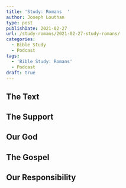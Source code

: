 ```yaml
---
title: 'Study: Romans  '
author: Joseph Louthan
type: post
publishDate: 2021-02-27
url: /study-romans/2021-02-27-study-romans/
categories:
  - Bible Study
  - Podcast
tags:
  - 'Bible Study: Romans'
  - Podcast
draft: true
---
```

## The Text

## The Support

## Our God

## The Gospel

## Our Responsibility

